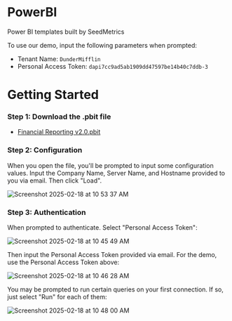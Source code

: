 # PowerBI
Power BI templates built by SeedMetrics

To use our demo, input the following parameters when prompted:
- Tenant Name: `DunderMifflin`
- Personal Access Token: `dapi7cc9ad5ab1909dd47597be14b40c7ddb-3`

# Getting Started

### Step 1: Download the .pbit file
- [Financial Reporting v2.0.pbit](https://github.com/seedmetrics/PowerBI/raw/85dba1a1a08c264ed833712a2ee5ab2194ac664a/Financial%20Reporting%20v2.0.pbit)

### Step 2: Configuration
When you open the file, you'll be prompted to input some configuration values. Input the Company Name, Server Name, and Hostname provided to you via email. Then click "Load".

![Screenshot 2025-02-18 at 10 53 37 AM](https://github.com/user-attachments/assets/bb90eaf2-2f7d-4262-a153-8235e990bb4c)


### Step 3: Authentication
When prompted to authenticate. Select "Personal Access Token":

![Screenshot 2025-02-18 at 10 45 49 AM](https://github.com/user-attachments/assets/03673d2d-daf4-4408-8569-e4d1820e54b0)


Then input the Personal Access Token provided via email. For the demo, use the Personal Access Token above:

![Screenshot 2025-02-18 at 10 46 28 AM](https://github.com/user-attachments/assets/e676e427-8c15-472a-ae6b-33d4fbfd5669)

You may be prompted to run certain queries on your first connection. If so, just select "Run" for each of them:

![Screenshot 2025-02-18 at 10 48 00 AM](https://github.com/user-attachments/assets/1e49d3b8-5019-4c74-9c0b-5c23ef839f2f)
